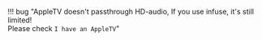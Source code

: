 <!-- markdownlint-disable MD041-->
!!! bug "AppleTV doesn't passthrough HD-audio, If you use infuse, it's still limited!<br> Please check `I have an AppleTV`"
<!-- markdownlint-enable MD041-->
